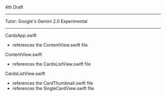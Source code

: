 4th Draft

- - - -

Tutor: Google's Gemini 2.0 Experimental

- - - -

CardsApp.swift
* references the ContentView.swift file

ContentView.swift
* references the CardsListView.swift file

CardsListView.swift
* references the CardThumbnail.swift file
* references the SingleCardView.swift file
